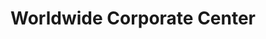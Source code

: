 ---
title: "Worldwide Corporate Center"
url: /mandaluyong/worldwide-corporate-center/
shop: mall
---